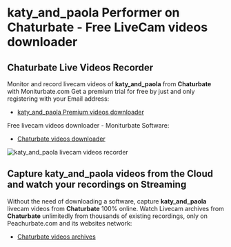 # katy_and_paola Performer on Chaturbate - Free LiveCam videos downloader

## Chaturbate Live Videos Recorder

Monitor and record livecam videos of **katy_and_paola** from **Chaturbate** with Moniturbate.com
Get a premium trial for free by just and only registering with your Email address:
* [katy_and_paola Premium videos downloader](https://moniturbate.com/request-demo-licence-key.html)

Free livecam videos downloader - Moniturbate Software:
* [Chaturbate videos downloader](https://moniturbate.com/moniturbate-download-software.html)

![katy_and_paola livecam videos recorder](https://peachurnet.com/templates/moniturbate-software.png)


## Capture katy_and_paola videos from the Cloud and watch your recordings on Streaming

Without the need of downloading a software, capture **katy_and_paola** livecam videos from **Chaturbate** 100% online.
Watch Livecam archives from **Chaturbate** unlimitedly from thousands of existing recordings, only on Peachurbate.com and its websites network:
* [Chaturbate videos archives](https://peachurnet.com/)